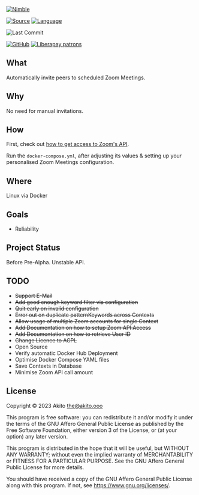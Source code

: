 [![Nimble](https://raw.githubusercontent.com/yglukhov/nimble-tag/master/nimble.png)](https://nimble.directory/pkg/zoominvitr)

[![Source](https://img.shields.io/badge/project-source-2a2f33?style=plastic)](https://github.com/theAkito/zoominvitr)
[![Language](https://img.shields.io/badge/language-Nim-orange.svg?style=plastic)](https://nim-lang.org/)

![Last Commit](https://img.shields.io/github/last-commit/theAkito/zoominvitr?style=plastic)

[![GitHub](https://img.shields.io/badge/license-GPL--3.0-informational?style=plastic)](https://www.gnu.org/licenses/gpl-3.0.txt)
[![Liberapay patrons](https://img.shields.io/liberapay/patrons/Akito?style=plastic)](https://liberapay.com/Akito/)

## What
Automatically invite peers to scheduled Zoom Meetings.

## Why
No need for manual invitations.

## How
First, check out [how to get access to Zoom's API](HOW-TO-ZOOM-API.md).

Run the `docker-compose.yml`, after adjusting its values & setting up your personalised Zoom Meetings configuration.

## Where
Linux via Docker

## Goals
* Reliability

## Project Status
Before Pre-Alpha.
Unstable API.

## TODO
* ~~Support E-Mail~~
* ~~Add good enough keyword filter via configuration~~
* ~~Quit early on invalid configuration~~
* ~~Error out on duplicate patternKeywords across Contexts~~
* ~~Allow usage of multiple Zoom accounts for single Context~~
* ~~Add Documentation on how to setup Zoom API Access~~
* ~~Add Documentation on how to retrieve User ID~~
* ~~Change Licence to AGPL~~
* Open Source
* Verify automatic Docker Hub Deployment
* Optimise Docker Compose YAML files
* Save Contexts in Database
* Minimise Zoom API call amount

## License
Copyright © 2023  Akito <the@akito.ooo>

This program is free software: you can redistribute it and/or modify
it under the terms of the GNU Affero General Public License as published by
the Free Software Foundation, either version 3 of the License, or
(at your option) any later version.

This program is distributed in the hope that it will be useful,
but WITHOUT ANY WARRANTY; without even the implied warranty of
MERCHANTABILITY or FITNESS FOR A PARTICULAR PURPOSE.  See the
GNU Affero General Public License for more details.

You should have received a copy of the GNU Affero General Public License
along with this program.  If not, see <https://www.gnu.org/licenses/>.